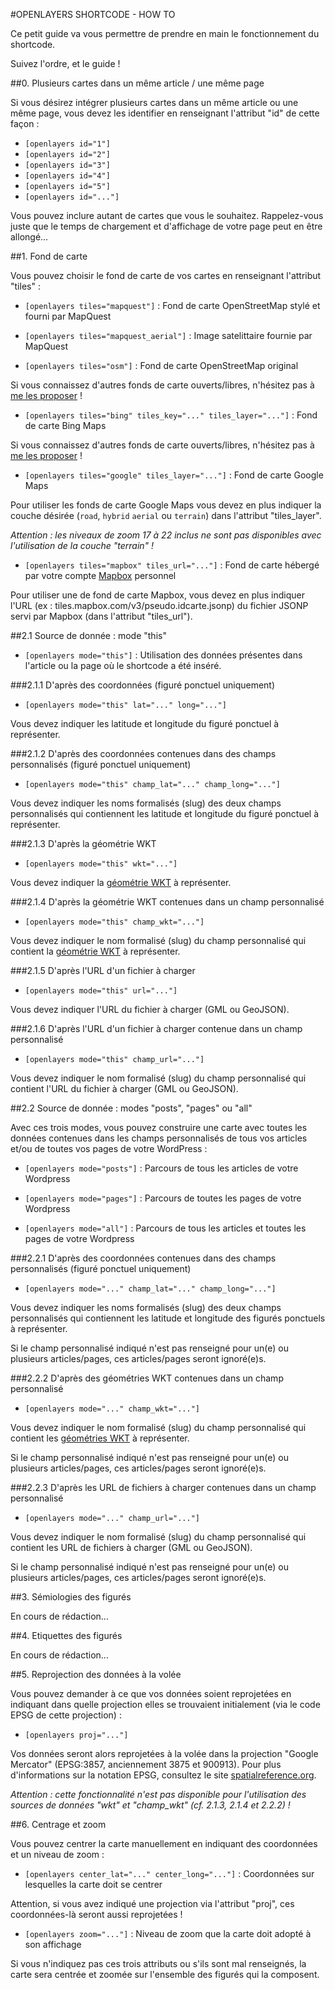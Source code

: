 #OPENLAYERS SHORTCODE - HOW TO

Ce petit guide va vous permettre de prendre en main le fonctionnement du shortcode.

Suivez l'ordre, et le guide !

##0. Plusieurs cartes dans un même article / une même page

Si vous désirez intégrer plusieurs cartes dans un même article ou une même page, vous devez les identifier en renseignant l'attribut "id" de cette façon :

- `[openlayers id="1"]`
- `[openlayers id="2"]`
- `[openlayers id="3"]`
- `[openlayers id="4"]`
- `[openlayers id="5"]`
- `[openlayers id="..."]`

Vous pouvez inclure autant de cartes que vous le souhaitez. Rappelez-vous juste que le temps de chargement et d'affichage de votre page peut en être allongé...

##1. Fond de carte

Vous pouvez choisir le fond de carte de vos cartes en renseignant l'attribut "tiles" :

- `[openlayers tiles="mapquest"]` : Fond de carte OpenStreetMap stylé et fourni par MapQuest

- `[openlayers tiles="mapquest_aerial"]` : Image satelittaire fournie par MapQuest

- `[openlayers tiles="osm"]` : Fond de carte OpenStreetMap original

Si vous connaissez d'autres fonds de carte ouverts/libres, n'hésitez pas à [me les proposer](https://github.com/AdrienVH/openlayers_shortcode/blob/master/README.md#contact) !

- `[openlayers tiles="bing" tiles_key="..." tiles_layer="..."]` : Fond de carte Bing Maps

Si vous connaissez d'autres fonds de carte ouverts/libres, n'hésitez pas à [me les proposer](https://github.com/AdrienVH/openlayers_shortcode/blob/master/README.md#contact) !

- `[openlayers tiles="google" tiles_layer="..."]` : Fond de carte Google Maps

Pour utiliser les fonds de carte Google Maps vous devez en plus indiquer la couche désirée (`road`, `hybrid` `aerial` ou `terrain`) dans l'attribut "tiles_layer".

*Attention : les niveaux de zoom 17 à 22 inclus ne sont pas disponibles avec l'utilisation de la couche "terrain" !*

- `[openlayers tiles="mapbox" tiles_url="..."]` : Fond de carte hébergé par votre compte [Mapbox](http://mapbox.com/) personnel

Pour utiliser une de fond de carte Mapbox, vous devez en plus indiquer l'URL (ex : tiles.mapbox.com/v3/pseudo.idcarte.jsonp) du fichier JSONP servi par Mapbox (dans l'attribut "tiles_url").

##2.1 Source de donnée : mode "this"

- `[openlayers mode="this"]` : Utilisation des données présentes dans l'article ou la page où le shortcode a été inséré.

###2.1.1 D'après des coordonnées (figuré ponctuel uniquement)

- `[openlayers mode="this" lat="..." long="..."]`

Vous devez indiquer les latitude et longitude du figuré ponctuel à représenter.

###2.1.2 D'après des coordonnées contenues dans des champs personnalisés (figuré ponctuel uniquement)

- `[openlayers mode="this" champ_lat="..." champ_long="..."]`

Vous devez indiquer les noms formalisés (slug) des deux champs personnalisés qui contiennent les latitude et longitude du figuré ponctuel à représenter.

###2.1.3 D'après la géométrie WKT

- `[openlayers mode="this" wkt="..."]`

Vous devez indiquer la [géométrie WKT](http://fr.wikipedia.org/wiki/Well-known_text) à représenter.

###2.1.4 D'après la géométrie WKT contenues dans un champ personnalisé

- `[openlayers mode="this" champ_wkt="..."]`

Vous devez indiquer le nom formalisé (slug) du champ personnalisé qui contient la [géométrie WKT](http://fr.wikipedia.org/wiki/Well-known_text) à représenter.

###2.1.5 D'après l'URL d'un fichier à charger

- `[openlayers mode="this" url="..."]`

Vous devez indiquer l'URL du fichier à charger (GML ou GeoJSON).

###2.1.6 D'après l'URL d'un fichier à charger contenue dans un champ personnalisé

- `[openlayers mode="this" champ_url="..."]`

Vous devez indiquer le nom formalisé (slug) du champ personnalisé qui contient l'URL du fichier à charger (GML ou GeoJSON).

##2.2 Source de donnée : modes "posts", "pages" ou "all"

Avec ces trois modes, vous pouvez construire une carte avec toutes les données contenues dans les champs personnalisés de tous vos articles et/ou de toutes vos pages de votre WordPress :

- `[openlayers mode="posts"]` : Parcours de tous les articles de votre Wordpress

- `[openlayers mode="pages"]` : Parcours de toutes les pages de votre Wordpress

- `[openlayers mode="all"]` : Parcours de tous les articles et toutes les pages de votre Wordpress

###2.2.1 D'après des coordonnées contenues dans des champs personnalisés (figuré ponctuel uniquement)

- `[openlayers mode="..." champ_lat="..." champ_long="..."]`

Vous devez indiquer les noms formalisés (slug) des deux champs personnalisés qui contiennent les latitude et longitude des figurés ponctuels à représenter.

Si le champ personnalisé indiqué n'est pas renseigné pour un(e) ou plusieurs articles/pages, ces articles/pages seront ignoré(e)s.

###2.2.2 D'après des géométries WKT contenues dans un champ personnalisé

- `[openlayers mode="..." champ_wkt="..."]`

Vous devez indiquer le nom formalisé (slug) du champ personnalisé qui contient les [géométries WKT](http://fr.wikipedia.org/wiki/Well-known_text) à représenter.

Si le champ personnalisé indiqué n'est pas renseigné pour un(e) ou plusieurs articles/pages, ces articles/pages seront ignoré(e)s.

###2.2.3 D'après les URL de fichiers à charger contenues dans un champ personnalisé

- `[openlayers mode="..." champ_url="..."]`

Vous devez indiquer le nom formalisé (slug) du champ personnalisé qui contient les URL de fichiers à charger (GML ou GeoJSON).

Si le champ personnalisé indiqué n'est pas renseigné pour un(e) ou plusieurs articles/pages, ces articles/pages seront ignoré(e)s.

##3. Sémiologies des figurés

En cours de rédaction...

##4. Etiquettes des figurés

En cours de rédaction...

##5. Reprojection des données à la volée

Vous pouvez demander à ce que vos données soient reprojetées en indiquant dans quelle projection elles se trouvaient initialement (via le code EPSG de cette projection) :

- `[openlayers proj="..."]`

Vos données seront alors reprojetées à la volée dans la projection "Google Mercator" (EPSG:3857, anciennement 3875 et 900913). Pour plus d'informations sur la notation EPSG, consultez le site [spatialreference.org](http://www.spatialreference.org/).

*Attention : cette fonctionnalité n'est pas disponible pour l'utilisation des sources de données "wkt" et "champ_wkt" (cf. 2.1.3, 2.1.4 et 2.2.2) !*

##6. Centrage et zoom

Vous pouvez centrer la carte manuellement en indiquant des coordonnées et un niveau de zoom :

- `[openlayers center_lat="..." center_long="..."]` : Coordonnées sur lesquelles la carte doit se centrer

Attention, si vous avez indiqué une projection via l'attribut "proj", ces coordonnées-là seront aussi reprojetées !

- `[openlayers zoom="..."]` : Niveau de zoom que la carte doit adopté à son affichage

Si vous n'indiquez pas ces trois attributs ou s'ils sont mal renseignés, la carte sera centrée et zoomée sur l'ensemble des figurés qui la composent.